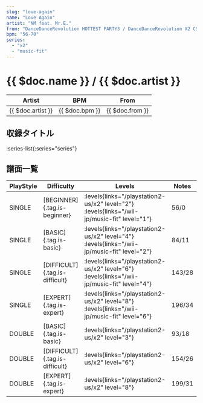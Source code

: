 ```yaml
---
slug: "love-again"
name: "Love Again"
artist: "NM feat. Mr.E."
from: "DanceDanceRevolution HOTTEST PARTY3 / DanceDanceRevolution X2 CS"
bpm: "56-70"
series:
  - "x2"
  - "music-fit"
---
```


# {{ $doc.name }} / {{ $doc.artist }}

|Artist|BPM|From|
|------|---|----|
|{{ $doc.artist }}|{{ $doc.bpm }}|{{ $doc.from }}|

## 収録タイトル

:series-list{:series="series"}

## 譜面一覧

|PlayStyle|Difficulty|Levels|Notes|Movie|
|---------|----------|------|-----|-----|
|SINGLE|[BEGINNER]{.tag.is-beginner}|<div class="field is-grouped is-grouped-multiline"> :levels{links="/playstation2-us/x2" level="2"} :levels{links="/wii-jp/music-fit" level="1"}</div>|56/0||
|SINGLE|[BASIC]{.tag.is-basic}|<div class="field is-grouped is-grouped-multiline"> :levels{links="/playstation2-us/x2" level="4"} :levels{links="/wii-jp/music-fit" level="2"}</div>|84/11||
|SINGLE|[DIFFICULT]{.tag.is-difficult}|<div class="field is-grouped is-grouped-multiline"> :levels{links="/playstation2-us/x2" level="6"} :levels{links="/wii-jp/music-fit" level="4"}</div>|143/28||
|SINGLE|[EXPERT]{.tag.is-expert}|<div class="field is-grouped is-grouped-multiline"> :levels{links="/playstation2-us/x2" level="8"} :levels{links="/wii-jp/music-fit" level="6"}</div>|196/34||
|DOUBLE|[BASIC]{.tag.is-basic}|<div class="field is-grouped is-grouped-multiline"> :levels{links="/playstation2-us/x2" level="3"}</div>|93/18||
|DOUBLE|[DIFFICULT]{.tag.is-difficult}|<div class="field is-grouped is-grouped-multiline"> :levels{links="/playstation2-us/x2" level="6"}</div>|154/26||
|DOUBLE|[EXPERT]{.tag.is-expert}|<div class="field is-grouped is-grouped-multiline"> :levels{links="/playstation2-us/x2" level="8"}</div>|199/31||
